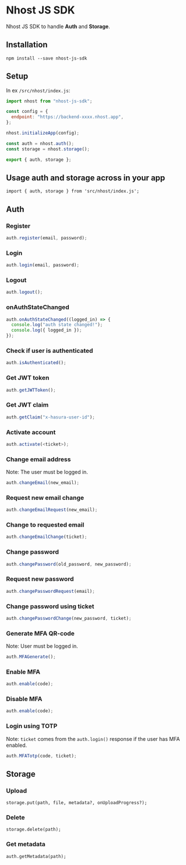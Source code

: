 # Nhost JS SDK

Nhost JS SDK to handle **Auth** and **Storage**.

## Installation

`npm install --save nhost-js-sdk`

## Setup

In ex `/src/nhost/index.js`:

```js
import nhost from "nhost-js-sdk";

const config = {
  endpoint: "https://backend-xxxx.nhost.app",
};

nhost.initializeApp(config);

const auth = nhost.auth();
const storage = nhost.storage();

export { auth, storage };
```

## Usage auth and storage across in your app

`import { auth, storage } from 'src/nhost/index.js';`

## Auth

### Register

```js
auth.register(email, password);
```

### Login

```js
auth.login(email, password);
```

### Logout

```js
auth.logout();
```

### onAuthStateChanged

```js
auth.onAuthStateChanged((logged_in) => {
  console.log("auth state changed!");
  console.log({ logged_in });
});
```

### Check if user is authenticated

```js
auth.isAuthenticated();
```

### Get JWT token

```js
auth.getJWTToken();
```

### Get JWT claim

```js
auth.getClaim("x-hasura-user-id");
```

### Activate account

```js
auth.activate(<ticket>);
```

### Change email address

Note: The user must be logged in.

```js
auth.changeEmail(new_email);
```

### Request new email change

```js
auth.changeEmailRequest(new_email);
```

### Change to requested email

```js
auth.changeEmailChange(ticket);
```

### Change password

```js
auth.changePassword(old_password, new_password);
```

### Request new password

```js
auth.changePasswordRequest(email);
```

### Change password using ticket

```js
auth.changePasswordChange(new_password, ticket);
```

### Generate MFA QR-code

Note: User must be logged in.

```js
auth.MFAGenerate();
```

### Enable MFA

```js
auth.enable(code);
```

### Disable MFA

```js
auth.enable(code);
```

### Login using TOTP

Note: `ticket` comes from the `auth.login()` response if the user has MFA enabled.

```js
auth.MFATotp(code, ticket);
```

## Storage

### Upload

```
storage.put(path, file, metadata?, onUploadProgress?);
```

### Delete

```
storage.delete(path);
```

### Get metadata

```
auth.getMetadata(path);
```
